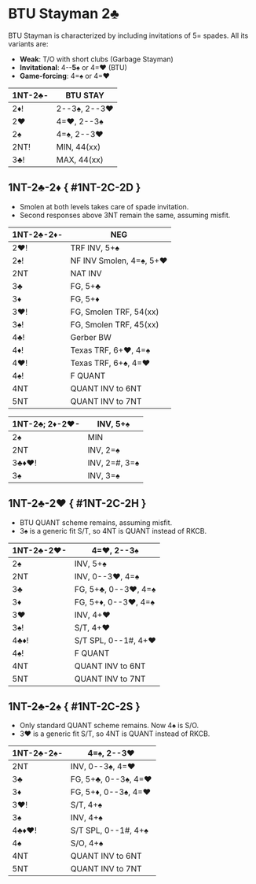 # BTU Stayman 2♣

BTU Stayman is characterized by including invitations of 5= spades.  All its
variants are:

- **Weak**: T/O with short clubs (Garbage Stayman)
- **Invitational**: 4--**5**♠ or 4=♥ (BTU)
- **Game-forcing**: 4=♠ or 4=♥

| 1NT-2♣- | BTU STAY |
|---------|----------|
| 2♦!     | 2--3♠, 2--3♥
| 2♥      | 4=♥, 2--3♠
| 2♠      | 4=♠, 2--3♥
| 2NT!    | MIN, 44(xx)
| 3♣!     | MAX, 44(xx)

## 1NT-2♣-2♦ { #1NT-2C-2D }

- Smolen at both levels takes care of spade invitation.
- Second responses above 3NT remain the same, assuming misfit.

| 1NT-2♣-2♦- | NEG |
|------------|-----|
| 2♥!        | TRF INV, 5+♠
| 2♠!        | NF INV Smolen, 4=♠, 5+♥
| 2NT        | NAT INV
| 3♣         | FG, 5+♣
| 3♦         | FG, 5+♦
| 3♥!        | FG, Smolen TRF, 54(xx)
| 3♠!        | FG, Smolen TRF, 45(xx)
| 4♣!        | Gerber BW
| 4♦!        | Texas TRF, 6+♥, 4=♠
| 4♥!        | Texas TRF, 6+♠, 4=♥
| 4♠!        | F QUANT
| 4NT        | QUANT INV to 6NT
| 5NT        | QUANT INV to 7NT

| 1NT-2♣; 2♦-2♥- | INV, 5+♠ |
|----------------|----------|
| 2♠             | MIN
| 2NT            | INV, 2=♠
| 3♣♦♥!          | INV, 2=#, 3=♠
| 3♠             | INV, 3=♠

## 1NT-2♣-2♥ { #1NT-2C-2H }

- BTU QUANT scheme remains, assuming misfit.
- 3♠ is a generic fit S/T, so 4NT is QUANT instead of RKCB.

| 1NT-2♣-2♥- | 4=♥, 2--3♠ |
|------------|------------|
| 2♠         | INV, 5+♠
| 2NT        | INV, 0--3♥, 4=♠
| 3♣         | FG, 5+♣, 0--3♥, 4=♠
| 3♦         | FG, 5+♦, 0--3♥, 4=♠
| 3♥         | INV, 4+♥
| 3♠!        | S/T, 4+♥
| 4♣♦!       | S/T SPL, 0--1#, 4+♥
| 4♠!        | F QUANT
| 4NT        | QUANT INV to 6NT
| 5NT        | QUANT INV to 7NT

## 1NT-2♣-2♠ { #1NT-2C-2S }

- Only standard QUANT scheme remains.  Now 4♠ is S/O.
- 3♥ is a generic fit S/T, so 4NT is QUANT instead of RKCB.

| 1NT-2♣-2♠- | 4=♠, 2--3♥ |
|------------|------------|
| 2NT        | INV, 0--3♠, 4=♥
| 3♣         | FG, 5+♣, 0--3♠, 4=♥
| 3♦         | FG, 5+♦, 0--3♠, 4=♥
| 3♥!        | S/T, 4+♠
| 3♠         | INV, 4+♠
| 4♣♦♥!      | S/T SPL, 0--1#, 4+♠
| 4♠         | S/O, 4+♠
| 4NT        | QUANT INV to 6NT
| 5NT        | QUANT INV to 7NT